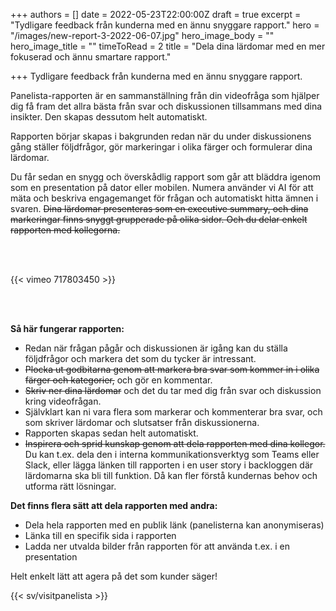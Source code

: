 +++
authors = []
date = 2022-05-23T22:00:00Z
draft = true
excerpt = "Tydligare feedback från kunderna med en ännu snyggare rapport."
hero = "/images/new-report-3-2022-06-07.jpg"
hero_image_body = ""
hero_image_title = ""
timeToRead = 2
title = "Dela dina lärdomar med en mer fokuserad och ännu smartare rapport."

+++
Tydligare feedback från kunderna med en ännu snyggare rapport.

Panelista-rapporten är en sammanställning från din videofråga som hjälper dig få fram det allra bästa från svar och diskussionen tillsammans med dina insikter. Den skapas dessutom helt automatiskt.

Rapporten börjar skapas i bakgrunden redan när du under diskussionens gång ställer följdfrågor, gör markeringar i olika färger och formulerar dina lärdomar.

Du får sedan en snygg och överskådlig rapport som går att bläddra igenom som en presentation på dator eller mobilen. Numera använder vi AI för att mäta och beskriva engagemanget för frågan och automatiskt hitta ämnen i svaren. ~~Dina lärdomar presenteras som en executive summary, och dina markeringar finns snyggt grupperade på olika sidor. Och du delar enkelt rapporten med kollegorna.~~

<br/><br/>

{{< vimeo 717803450 >}}

<br/><br/>

**Så här fungerar rapporten:**

* Redan när frågan pågår och diskussionen är igång kan du ställa följdfrågor och markera det som du tycker är intressant.
* ~~Plocka ut godbitarna genom att markera bra svar som kommer in i olika färger och kategorier,~~ och gör en kommentar.
* ~~Skriv ner dina lärdomar~~ och det du tar med dig från svar och diskussion kring videofrågan.
* Självklart kan ni vara flera som markerar och kommenterar bra svar, och som skriver lärdomar och slutsatser från diskussionerna.
* Rapporten skapas sedan helt automatiskt.
* ~~Inspirera och sprid kunskap genom att dela rapporten med dina kollegor.~~ Du kan t.ex. dela den i interna kommunikationsverktyg som Teams eller Slack, eller lägga länken till rapporten i en user story i backloggen där lärdomarna ska bli till funktion. Då kan fler förstå kundernas behov och utforma rätt lösningar.

**Det finns flera sätt att dela rapporten med andra:**

* Dela hela rapporten med en publik länk (panelisterna kan anonymiseras)
* Länka till en specifik sida i rapporten
* Ladda ner utvalda bilder från rapporten för att använda t.ex. i en presentation

Helt enkelt lätt att agera på det som kunder säger!

{{< sv/visitpanelista >}}